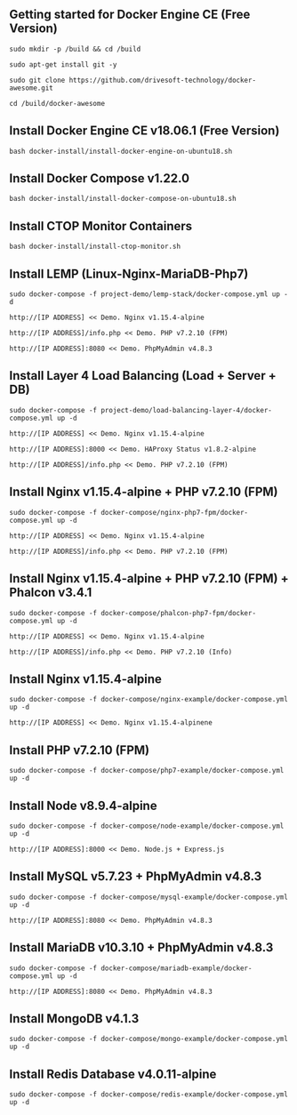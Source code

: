 Getting started for Docker Engine CE (Free Version)
---------------------------------------------------

```
sudo mkdir -p /build && cd /build

sudo apt-get install git -y

sudo git clone https://github.com/drivesoft-technology/docker-awesome.git

cd /build/docker-awesome
```


Install Docker Engine CE v18.06.1 (Free Version)
---------------------------------------------------

```
bash docker-install/install-docker-engine-on-ubuntu18.sh
```


Install Docker Compose v1.22.0
---------------------------------------------------

```
bash docker-install/install-docker-compose-on-ubuntu18.sh
```


Install CTOP Monitor Containers
---------------------------------------------------

```
bash docker-install/install-ctop-monitor.sh
```


Install LEMP (Linux-Nginx-MariaDB-Php7)
---------------------------------------------------

```
sudo docker-compose -f project-demo/lemp-stack/docker-compose.yml up -d
```

```
http://[IP ADDRESS] << Demo. Nginx v1.15.4-alpine

http://[IP ADDRESS]/info.php << Demo. PHP v7.2.10 (FPM) 

http://[IP ADDRESS]:8080 << Demo. PhpMyAdmin v4.8.3
```



Install Layer 4 Load Balancing (Load + Server + DB)
---------------------------------------------------

```
sudo docker-compose -f project-demo/load-balancing-layer-4/docker-compose.yml up -d
```

```
http://[IP ADDRESS] << Demo. Nginx v1.15.4-alpine

http://[IP ADDRESS]:8000 << Demo. HAProxy Status v1.8.2-alpine

http://[IP ADDRESS]/info.php << Demo. PHP v7.2.10 (FPM) 
```


Install Nginx v1.15.4-alpine + PHP v7.2.10 (FPM)
---------------------------------------------------

```
sudo docker-compose -f docker-compose/nginx-php7-fpm/docker-compose.yml up -d
```

```
http://[IP ADDRESS] << Demo. Nginx v1.15.4-alpine

http://[IP ADDRESS]/info.php << Demo. PHP v7.2.10 (FPM) 
```


Install Nginx v1.15.4-alpine + PHP v7.2.10 (FPM) + Phalcon v3.4.1
---------------------------------------------------

```
sudo docker-compose -f docker-compose/phalcon-php7-fpm/docker-compose.yml up -d
```

```
http://[IP ADDRESS] << Demo. Nginx v1.15.4-alpine

http://[IP ADDRESS]/info.php << Demo. PHP v7.2.10 (Info) 
```


Install Nginx v1.15.4-alpine
---------------------------------------------------

```
sudo docker-compose -f docker-compose/nginx-example/docker-compose.yml up -d
```

```
http://[IP ADDRESS] << Demo. Nginx v1.15.4-alpinene
```


Install PHP v7.2.10 (FPM)
---------------------------------------------------

```
sudo docker-compose -f docker-compose/php7-example/docker-compose.yml up -d
```


Install Node v8.9.4-alpine
---------------------------------------------------

```
sudo docker-compose -f docker-compose/node-example/docker-compose.yml up -d
```

```
http://[IP ADDRESS]:8000 << Demo. Node.js + Express.js
```


Install MySQL v5.7.23 + PhpMyAdmin v4.8.3
---------------------------------------------------

```
sudo docker-compose -f docker-compose/mysql-example/docker-compose.yml up -d
```

```
http://[IP ADDRESS]:8080 << Demo. PhpMyAdmin v4.8.3
```


Install MariaDB v10.3.10 + PhpMyAdmin v4.8.3
---------------------------------------------------

```
sudo docker-compose -f docker-compose/mariadb-example/docker-compose.yml up -d
```

```
http://[IP ADDRESS]:8080 << Demo. PhpMyAdmin v4.8.3
```


Install MongoDB v4.1.3
---------------------------------------------------

```
sudo docker-compose -f docker-compose/mongo-example/docker-compose.yml up -d
```


Install Redis Database v4.0.11-alpine
---------------------------------------------------

```
sudo docker-compose -f docker-compose/redis-example/docker-compose.yml up -d
```